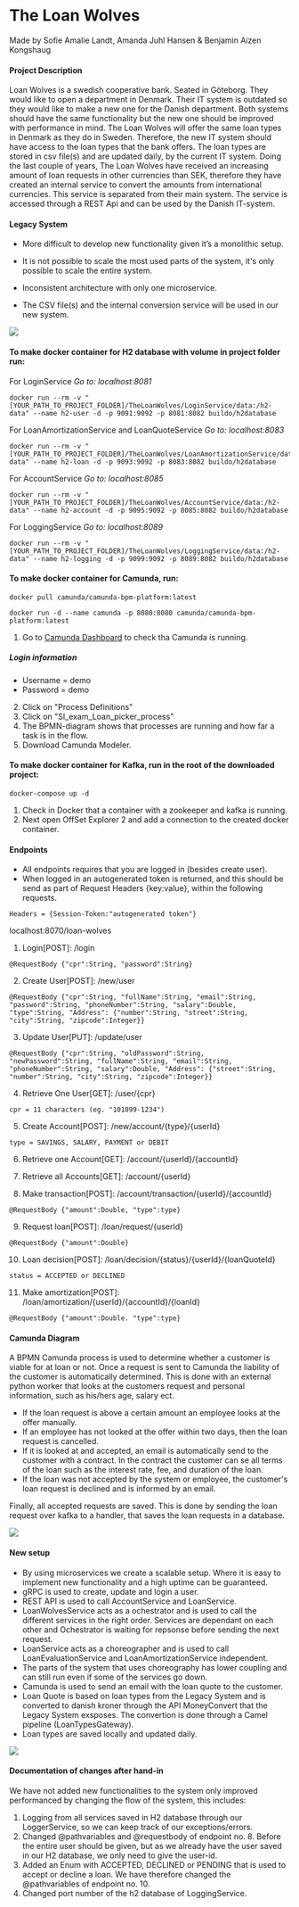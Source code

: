 # The Loan Wolves
Made by Sofie Amalie Landt, Amanda Juhl Hansen & Benjamin Aizen Kongshaug

#### Project Description

Loan Wolves is a swedish cooperative bank. Seated in Göteborg. They would like to open a department in Denmark. Their IT system is outdated so they would like to make a new one for the Danish department. Both systems should have the same functionality but the new one should be improved with performance in mind. The Loan Wolves will offer the same loan types in Denmark as they do in Sweden. Therefore, the new IT system should have access to the loan types that the bank offers. The loan types are stored in csv file(s) and are updated daily, by the current IT system. Doing the last couple of years, The Loan Wolves have received an increasing amount of loan requests in other currencies than SEK, therefore they have created an internal service to convert the amounts from international currencies. This service is separated from their main system. The service is accessed through a REST Api and can be used by the Danish IT-system.

#### Legacy System

* More difficult to develop new functionality given it’s a monolithic setup.
* It is not possible to scale the most used parts of the system, it's only possible to scale the entire system.
* Inconsistent architecture with only one microservice.

* The CSV file(s) and the internal conversion service will be used in our new system.

![](https://github.com/amalielandt/TheLoanWolves/blob/main/diagrams/legacy_setup.PNG)

#### To make docker container for H2 database with volume in project folder run:

For LoginService 
<i>Go to: localhost:8081</i>
```
docker run --rm -v "[YOUR_PATH_TO_PROJECT_FOLDER]/TheLoanWolves/LoginService/data:/h2-data" --name h2-user -d -p 9091:9092 -p 8081:8082 buildo/h2database 
```
For LoanAmortizationService and LoanQuoteService 
<i>Go to: localhost:8083</i>
```
docker run --rm -v "[YOUR_PATH_TO_PROJECT_FOLDER]/TheLoanWolves/LoanAmortizationService/data:/h2-data" --name h2-loan -d -p 9093:9092 -p 8083:8082 buildo/h2database
```
For AccountService 
<i>Go to: localhost:8085</i>
```
docker run --rm -v "[YOUR_PATH_TO_PROJECT_FOLDER]/TheLoanWolves/AccountService/data:/h2-data" --name h2-account -d -p 9095:9092 -p 8085:8082 buildo/h2database 
```
For LoggingService 
<i>Go to: localhost:8089</i>
```
docker run --rm -v "[YOUR_PATH_TO_PROJECT_FOLDER]/TheLoanWolves/LoggingService/data:/h2-data" --name h2-logging -d -p 9099:9092 -p 8089:8082 buildo/h2database
```

#### To make docker container for Camunda, run:
```
docker pull camunda/camunda-bpm-platform:latest
```
```
docker run -d --name camunda -p 8080:8080 camunda/camunda-bpm-platform:latest
```
 
1. Go to [Camunda Dashboard](http://localhost:8080/camunda/app/cockpit/default/#/dashboard) to check tha Camunda is running. 

##### Login information
- Username = demo
- Password = demo

2. Click on "Process Definitions" 
3. Click on "SI_exam_Loan_picker_process"
4. The BPMN-diagram shows that processes are running and how far a task is in the flow.
5. Download Camunda Modeler.
 
#### To make docker container for Kafka, run in the root of the downloaded project:
```
docker-compose up -d
```

1. Check in Docker that a container with a zookeeper and kafka is running. 
2. Next open OffSet Explorer 2 and add a connection to the created docker container.

#### Endpoints

- All endpoints requires that you are logged in (besides create user).
- When logged in an autogenerated token is returned, and this should be send as part of Request Headers {key:value}, within the following requests.

```
Headers = {Session-Token:"autogenerated token"} 
```

localhost:8070/loan-wolves

1. Login[POST]: /login
```
@RequestBody {"cpr":String, "password":String}
```

2. Create User[POST]: /new/user
```
@RequestBody {"cpr":String, "fullName":String, "email":String, "password":String, "phoneNumber":String, "salary":Double, "type":String, "Address": {"number":String, "street":String, "city":String, "zipcode":Integer}} 
```

3. Update User[PUT]: /update/user 
```
@RequestBody {"cpr":String, "oldPassword":String, "newPassword":String, "fullName":String, "email":String, "phoneNumber":String, "salary":Double, "Address": {"street":String, "number":String, "city":String, "zipcode":Integer}} 
```

4. Retrieve One User[GET]: /user/{cpr}
```
cpr = 11 characters (eg. "101099-1234")
```

5. Create Account[POST]: /new/account/{type}/{userId}
```
type = SAVINGS, SALARY, PAYMENT or DEBIT
```

6. Retrieve one Account[GET]: /account/{userId}/{accountId}

7. Retrieve all Accounts[GET]: /account/{userId}

8. Make transaction[POST]: /account/transaction/{userId}/{accountId}
```
@RequestBody {"amount":Double, "type":type} 
```

9. Request loan[POST]: /loan/request/{userId} 
```
@RequestBody {"amount":Double} 
```

10. Loan decision[POST]: /loan/decision/{status}/{userId}/{loanQuoteId}
```
status = ACCEPTED or DECLINED
```

11. Make amortization[POST]: /loan/amortization/{userId}/{accountId}/{loanId}
```
@RequestBody {"amount":Double. "type":type} 
```

#### Camunda Diagram

A BPMN Camunda process is used to determine whether a customer is viable for at loan or not. Once a request is sent to Camunda the liability of the customer is automatically determined. This is done with an external python worker that looks at the customers request and personal information, such as his/hers age, salary ect. 

* If the loan request is above a certain amount an employee looks at the offer manually. 
* If an employee has not looked at the offer within two days, then the loan request is cancelled. 
* If it is looked at and accepted, an email is automatically send to the customer with a contract. In the contract the customer can se all terms of the loan such as the interest rate, fee, and duration of the loan. 
* If the loan was not accepted by the system or employee, the customer's loan request is declined and is informed by an email. 

Finally, all accepted requests are saved. This is done by sending the loan request over kafka to a handler, that saves the loan requests in a database.

![](https://github.com/amalielandt/TheLoanWolves/blob/main/diagrams/camunda_diagram.png)

#### New setup

* By using microservices we create a scalable setup. Where it is easy to implement new functionality and a high uptime can be guaranteed.
* gRPC is used to create, update and login a user.
* REST API is used to call AccountService and LoanService.
* LoanWolvesService acts as a ochestrator and is used to call the different services in the right order. Services are dependant on each other and Ochestrator is waiting for repsonse before sending the next request.
* LoanService acts as a choreographer and is used to call LoanEvaluationService and LoanAmortizationService independent.
* The parts of the system that uses choreography has lower coupling and can still run even if some of the services go down.
* Camunda is used to send an email with the loan quote to the customer. 
* Loan Quote is based on loan types from the Legacy System and is converted to danish kroner through the API MoneyConvert that the Legacy System exsposes. The convertion is done through a Camel pipeline (LoanTypesGateway). 
* Loan types are saved locally and updated daily.

![](https://github.com/amalielandt/TheLoanWolves/blob/main/diagrams/new_setup.PNG)

#### Documentation of changes after hand-in

We have not added new functionalities to the system only improved performanced by changing the flow of the system, this includes:

1. Logging from all services saved in H2 database through our LoggerService, so we can keep track of our exceptions/errors.
2. Changed @pathvariables and @requestbody of endpoint no. 8. Before the entire user should be given, but as we already have the user saved in our H2 database, we only need to give the user-id.
3. Added an Enum with ACCEPTED, DECLINED or PENDING that is used to accept or decline a loan. We have therefore changed the @pathvariables of endpoint no. 10.
4. Changed port number of the h2 database of LoggingService.




